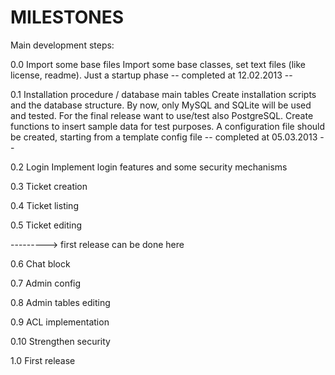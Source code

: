 MILESTONES
==========

Main development steps:

0.0 Import some base files
    Import some base classes, set text files (like license, readme). Just a startup phase
    -- completed at 12.02.2013 --

0.1 Installation procedure / database main tables
    Create installation scripts and the database structure. By now, only MySQL and SQLite will be used and tested.
    For the final release want to use/test also PostgreSQL.
    Create functions to insert sample data for test purposes.
    A configuration file should be created, starting from a template config file
    -- completed at 05.03.2013 --

0.2 Login
    Implement login features and some security mechanisms

0.3 Ticket creation

0.4 Ticket listing

0.5 Ticket editing

---------> first release can be done here

0.6 Chat block

0.7 Admin config

0.8 Admin tables editing

0.9 ACL implementation

0.10 Strengthen security

1.0 First release
